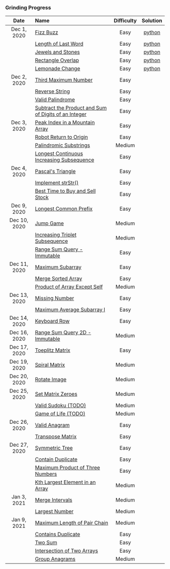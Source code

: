### Grinding Progress

| Date | Name | Difficulty | Solution |
|:----:|:-----|:----------:|:--------:|
| Dec 1, 2020 | [Fizz Buzz](https://leetcode.com/problems/fizz-buzz/) | Easy | [python](https://github.com/the-robot/coding-challenges/blob/master/leet-code/interviews.school/01-simple-problems/fizzbuzz.py) |
| | [Length of Last Word](https://leetcode.com/problems/length-of-last-word/) | Easy | [python](https://github.com/the-robot/coding-challenges/blob/master/leet-code/interviews.school/01-simple-problems/length-of-last-word.py) |
| | [Jewels and Stones](https://leetcode.com/problems/jewels-and-stones/) | Easy | [python](https://github.com/the-robot/coding-challenges/blob/master/leet-code/interviews.school/01-simple-problems/jewels-and-stones.py) |
| | [Rectangle Overlap](https://leetcode.com/problems/rectangle-overlap/) | Easy | [python](https://github.com/the-robot/coding-challenges/blob/master/leet-code/interviews.school/01-simple-problems/rectangle-overlap.py) |
| | [Lemonade Change](https://leetcode.com/problems/lemonade-change/) | Easy | [python](https://github.com/the-robot/coding-challenges/blob/master/leet-code/interviews.school/01-simple-problems/lemonade-change.py) |
| Dec 2, 2020 | [Third Maximum Number](https://leetcode.com/problems/third-maximum-number/) | Easy |
| | [Reverse String](https://leetcode.com/problems/reverse-string/) | Easy |
| | [Valid Palindrome](https://leetcode.com/problems/valid-palindrome/) | Easy |
| | [Subtract the Product and Sum of Digits of an Integer](https://leetcode.com/problems/subtract-the-product-and-sum-of-digits-of-an-integer/) | Easy |
| Dec 3, 2020 | [Peak Index in a Mountain Array](https://leetcode.com/problems/peak-index-in-a-mountain-array/) | Easy |
| | [Robot Return to Origin](https://leetcode.com/problems/robot-return-to-origin/) | Easy |
| | [Palindromic Substrings](https://leetcode.com/problems/palindromic-substrings/) | Medium |
| | [Longest Continuous Increasing Subsequence](https://leetcode.com/problems/longest-continuous-increasing-subsequence/) | Easy |
| Dec 4, 2020 | [Pascal's Triangle](https://leetcode.com/problems/pascals-triangle/) | Easy |
| | [Implement strStr()](https://leetcode.com/problems/implement-strstr/) | Easy |
| | [Best Time to Buy and Sell Stock](https://leetcode.com/problems/best-time-to-buy-and-sell-stock/) | Easy |
| Dec 9, 2020 | [Longest Common Prefix](https://leetcode.com/problems/longest-common-prefix/) | Easy |
| Dec 10, 2020 | [Jump Game](https://leetcode.com/problems/jump-game/) | Medium |
| | [Increasing Triplet Subsequence](https://leetcode.com/problems/increasing-triplet-subsequence/) | Medium |
| | [Range Sum Query - Immutable](https://leetcode.com/problems/range-sum-query-immutable/) | Easy |
| Dec 11, 2020 | [Maximum Subarray](https://leetcode.com/problems/jump-game/) | Easy |
| | [Merge Sorted Array](https://leetcode.com/problems/maximum-subarray/) | Easy |
| | [Product of Array Except Self](https://leetcode.com/problems/product-of-array-except-self/) | Medium |
| Dec 13, 2020 | [Missing Number](https://leetcode.com/problems/missing-number/) | Easy |
| | [Maximum Average Subarray I](https://leetcode.com/problems/maximum-average-subarray-i/) | Easy |
| Dec 14, 2020 | [Keyboard Row](https://leetcode.com/problems/keyboard-row/) | Easy |
| Dec 16, 2020 | [Range Sum Query 2D - Immutable](https://leetcode.com/problems/range-sum-query-2d-immutable/) | Medium |
| Dec 17, 2020 | [Toeplitz Matrix](https://leetcode.com/problems/toeplitz-matrix/) | Easy |
| Dec 19, 2020 | [Spiral Matrix](https://leetcode.com/problems/spiral-matrix/) | Medium |
| Dec 20, 2020 | [Rotate Image](https://leetcode.com/problems/rotate-image/) | Medium |
| Dec 25, 2020 | [Set Matrix Zeroes](https://leetcode.com/problems/set-matrix-zeroes/) | Medium |
| | [Valid Sudoku (TODO)](https://leetcode.com/problems/valid-sudoku/) | Medium |
| | [Game of Life (TODO)](https://leetcode.com/problems/game-of-life/) | Medium |
| Dec 26, 2020 | [Valid Anagram](https://leetcode.com/problems/valid-anagram/) | Easy |
| | [Transpose Matrix](https://leetcode.com/problems/transpose-matrix/) | Easy |
| Dec 27, 2020 | [Symmetric Tree](https://leetcode.com/problems/symmetric-tree/) | Easy |
| | [Contain Duplicate](https://leetcode.com/problems/contains-duplicate/) | Easy |
| | [Maximum Product of Three Numbers](https://leetcode.com/problems/maximum-product-of-three-numbers/) | Easy |
| | [Kth Largest Element in an Array](https://leetcode.com/problems/kth-largest-element-in-an-array/) | Medium |
| Jan 3, 2021 | [Merge Intervals](https://leetcode.com/problems/merge-intervals/) | Medium |
| | [Largest Number](https://leetcode.com/problems/largest-number/) | Medium |
| Jan 9, 2021 | [Maximum Length of Pair Chain](https://leetcode.com/problems/maximum-length-of-pair-chain/) | Medium |
| | [Contains Duplicate](https://leetcode.com/problems/contains-duplicate/) | Easy |
| | [Two Sum](https://leetcode.com/problems/two-sum/) | Easy |
| | [Intersection of Two Arrays](https://leetcode.com/problems/intersection-of-two-arrays/) | Easy |
| | [Group Anagrams](https://leetcode.com/problems/group-anagrams/) | Medium |

